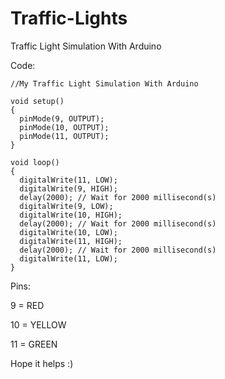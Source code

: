 # Traffic-Lights
Traffic Light Simulation With Arduino

Code:

    //My Traffic Light Simulation With Arduino
    
    void setup()
    {
      pinMode(9, OUTPUT);
      pinMode(10, OUTPUT);
      pinMode(11, OUTPUT);
    }

    void loop()
    {
      digitalWrite(11, LOW);
      digitalWrite(9, HIGH);
      delay(2000); // Wait for 2000 millisecond(s)
      digitalWrite(9, LOW);
      digitalWrite(10, HIGH);
      delay(2000); // Wait for 2000 millisecond(s)
      digitalWrite(10, LOW);
      digitalWrite(11, HIGH);
      delay(2000); // Wait for 2000 millisecond(s)
      digitalWrite(11, LOW);
    }

Pins:

9 = RED

10 = YELLOW

11 = GREEN

Hope it helps :)

